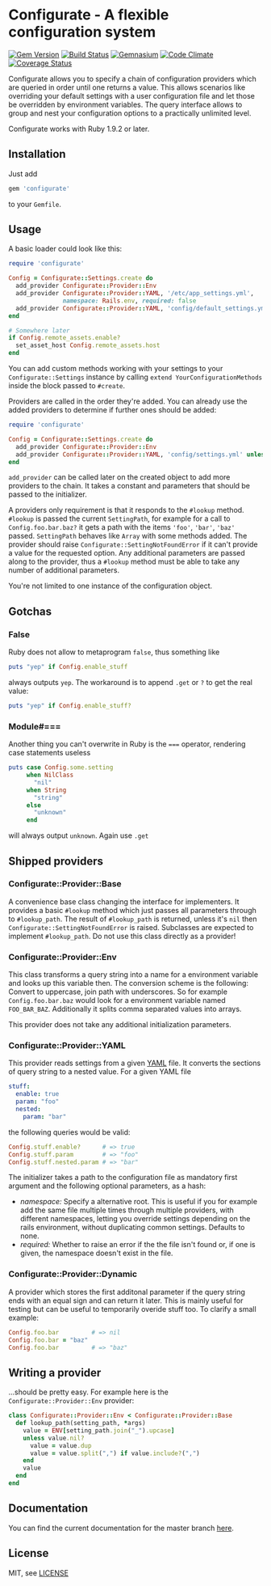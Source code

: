 # Configurate - A flexible configuration system
[![Gem Version](https://badge.fury.io/rb/configurate.png)](https://rubygems.org/gems/configurate)
[![Build Status](https://secure.travis-ci.org/jhass/configurate.png?branch=master)](https://travis-ci.org/jhass/configurate)
[![Gemnasium](https://gemnasium.com/MrZYX/configurate.png)](https://gemnasium.com/MrZYX/configurate)
[![Code Climate](https://codeclimate.com/github/jhass/configurate.png)](https://codeclimate.com/github/MrZYX/configurate)
[![Coverage Status](https://coveralls.io/repos/jhass/configurate/badge.png?branch=master)](https://coveralls.io/r/MrZYX/configurate)

Configurate allows you to specify a chain of configuration providers which are
queried in order until one returns a value. This allows scenarios like overriding
your default settings with a user configuration file and let those be overridden
by environment variables. The query interface allows to group and nest your configuration options
to a practically unlimited level.

Configurate works with Ruby 1.9.2 or later.

## Installation

Just add

```ruby
gem 'configurate'
```

to your `Gemfile`.


## Usage

A basic loader could look like this:

```ruby
require 'configurate'

Config = Configurate::Settings.create do
  add_provider Configurate::Provider::Env
  add_provider Configurate::Provider::YAML, '/etc/app_settings.yml',
               namespace: Rails.env, required: false
  add_provider Configurate::Provider::YAML, 'config/default_settings.yml'
end

# Somewhere later
if Config.remote_assets.enable?
  set_asset_host Config.remote_assets.host
end
```

You can add custom methods working with your settings to your `Configurate::Settings` instance
by calling `extend YourConfigurationMethods` inside the block passed to `#create`.

Providers are called in the order they're added. You can already use the added providers to
determine if further ones should be added:

```ruby
require 'configurate'

Config = Configurate::Settings.create do
  add_provider Configurate::Provider::Env
  add_provider Configurate::Provider::YAML, 'config/settings.yml' unless heroku?
end
```

`add_provider` can be called later on the created object to add more providers to the chain.
It takes a constant and parameters that should be passed to the initializer.

A providers only requirement is that it responds to the `#lookup` method. `#lookup` is passed the current
`SettingPath`, for example for a call to `Config.foo.bar.baz?` it gets a path with the items `'foo'`, `'bar'`, `'baz'` passed. `SettingPath` behaves like `Array` with some methods added.
The provider should raise `Configurate::SettingNotFoundError` if it can't provide a value for the requested option.
Any additional parameters are passed along to the provider, thus a `#lookup` method must be able to take
any number of additional parameters.

You're not limited to one instance of the configuration object.

## Gotchas

### False

Ruby does not allow to metaprogram `false`, thus something like

```ruby
puts "yep" if Config.enable_stuff
```

always outputs `yep`. The workaround is to append `.get` or `?` to get the
real value:

```ruby
puts "yep" if Config.enable_stuff?
```

### Module#===

Another thing you can't overwrite in Ruby is the `===` operator, rendering case statements useless

```ruby
puts case Config.some.setting
     when NilClass
       "nil"
     when String
       "string"
     else
       "unknown"
     end
```

will always output `unknown`. Again use `.get`


## Shipped providers

### Configurate::Provider::Base

A convenience base class changing the interface for implementers. It provides a basic `#lookup` method
which just passes all parameters through to `#lookup_path`.
The result of `#lookup_path` is returned, unless it's `nil`
then `Configurate::SettingNotFoundError` is raised. Subclasses are expected to implement `#lookup_path`.
Do not use this class directly as a provider!

### Configurate::Provider::Env

This class transforms a query string into a name for a environment variable and looks up this variable then.
The conversion scheme is the following: Convert to uppercase, join path with underscores. So for example `Config.foo.bar.baz`
would look for a environment variable named `FOO_BAR_BAZ`. Additionally it splits comma separated values
into arrays.

This provider does not take any additional initialization parameters.

### Configurate::Provider::YAML

This provider reads settings from a given [YAML](http://www.yaml.org) file. It converts the sections of
query string to a nested value. For a given YAML file

```yaml
stuff:
  enable: true
  param: "foo"
  nested:
    param: "bar"
```

the following queries would be valid:

```ruby
Config.stuff.enable?      # => true
Config.stuff.param        # => "foo"
Config.stuff.nested.param # => "bar"
```

The initializer takes a path to the configuration file as mandatory first argument and
the following optional parameters, as a hash:

* *namespace:* Specify a alternative root. This is useful if you for example add the same file multiple
  times through multiple providers, with different namespaces, letting you override settings depending on
  the rails environment, without duplicating common settings. Defaults to none.
* *required:* Whether to raise an error if the the file isn't found or, if one is given, the namespace
  doesn't exist in the file.

### Configurate::Provider::Dynamic

A provider which stores the first additonal parameter if the query string ends with an equal sign and can
return it later. This is mainly useful for testing but can be useful to temporarily overide stuff
too. To clarify a small example:

```ruby
Config.foo.bar         # => nil
Config.foo.bar = "baz"
Config.foo.bar         # => "baz"
```

## Writing a provider

...should be pretty easy. For example here is the `Configurate::Provider::Env` provider:

```ruby
class Configurate::Provider::Env < Configurate::Provider::Base
  def lookup_path(setting_path, *args)
    value = ENV[setting_path.join("_").upcase]
    unless value.nil?
      value = value.dup
      value = value.split(",") if value.include?(",")
    end
    value
  end
end
```


## Documentation

You can find the current documentation for the master branch [here](http://rubydoc.info/github/jhass/configurate/master/frames/index).


## License

MIT, see [LICENSE](./LICENSE)
